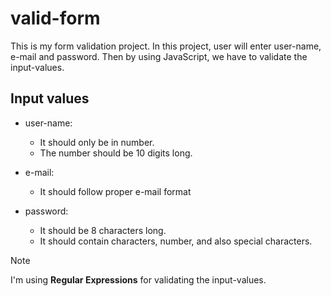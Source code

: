 # valid-form

This is my form validation project.
In this project, user will enter user-name, e-mail and password.
Then by using JavaScript, we have to validate the input-values.

## Input values

- user-name:
	- It should only be in number.
	- The number should be 10 digits long.

- e-mail:
	- It should follow proper e-mail format

- password:
	- It should be 8 characters long.
	- It should contain characters, number, and also special characters.

> [!Note]
> I'm using **Regular Expressions** for validating the input-values.
